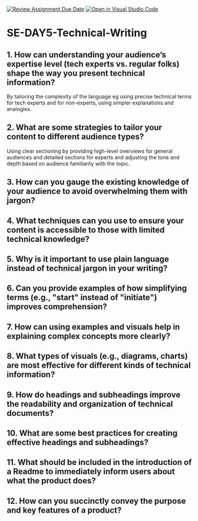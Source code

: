 [![Review Assignment Due Date](https://classroom.github.com/assets/deadline-readme-button-22041afd0340ce965d47ae6ef1cefeee28c7c493a6346c4f15d667ab976d596c.svg)](https://classroom.github.com/a/zsAR-pyY)
[![Open in Visual Studio Code](https://classroom.github.com/assets/open-in-vscode-2e0aaae1b6195c2367325f4f02e2d04e9abb55f0b24a779b69b11b9e10269abc.svg)](https://classroom.github.com/online_ide?assignment_repo_id=16179797&assignment_repo_type=AssignmentRepo)
# SE-DAY5-Technical-Writing
## 1. How can understanding your audience’s expertise level (tech experts vs. regular folks) shape the way you present technical information?
  By tailoring the complexity of the language eg using precise technical terms for tech experts and for non-experts, using simpler explanations and analogies.

## 2. What are some strategies to tailor your content to different audience types?
  Using clear sectioning by providing high-level overviews for general audiences and detailed sections for experts and adjusting the tone and depth based on audience familiarity with the topic.

## 3. How can you gauge the existing knowledge of your audience to avoid overwhelming them with jargon?
  


## 4. What techniques can you use to ensure your content is accessible to those with limited technical knowledge?



## 5. Why is it important to use plain language instead of technical jargon in your writing?



## 6. Can you provide examples of how simplifying terms (e.g., "start" instead of "initiate") improves comprehension?



## 7. How can using examples and visuals help in explaining complex concepts more clearly?



## 8. What types of visuals (e.g., diagrams, charts) are most effective for different kinds of technical information?



## 9. How do headings and subheadings improve the readability and organization of technical documents?



## 10. What are some best practices for creating effective headings and subheadings?



## 11. What should be included in the introduction of a Readme to immediately inform users about what the product does?



## 12. How can you succinctly convey the purpose and key features of a product?



